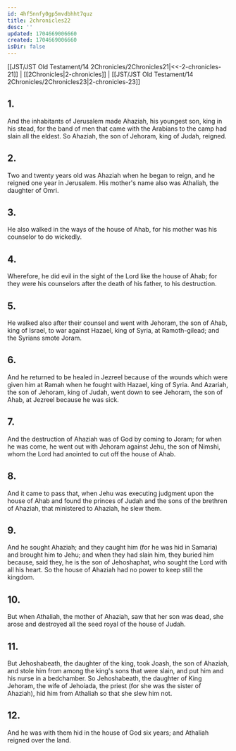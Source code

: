 ```yaml
---
id: 4hf5nnfy0gp5mvdbhht7quz
title: 2chronicles22
desc: ''
updated: 1704669006660
created: 1704669006660
isDir: false
---
```

[[JST/JST Old Testament/14 2Chronicles/2Chronicles21|<<-2-chronicles-21]] | [[2Chronicles|2-chronicles]] | [[JST/JST Old Testament/14 2Chronicles/2Chronicles23|2-chronicles-23]]
## 1.
And the inhabitants of Jerusalem made Ahaziah, his youngest son, king in his stead, for the band of men that came with the Arabians to the camp had slain all the eldest. So Ahaziah, the son of Jehoram, king of Judah, reigned.
## 2.
Two and twenty years old was Ahaziah when he began to reign, and he reigned one year in Jerusalem. His mother\'s name also was Athaliah, the daughter of Omri.
## 3.
He also walked in the ways of the house of Ahab, for his mother was his counselor to do wickedly.
## 4.
Wherefore, he did evil in the sight of the Lord like the house of Ahab; for they were his counselors after the death of his father, to his destruction.
## 5.
He walked also after their counsel and went with Jehoram, the son of Ahab, king of Israel, to war against Hazael, king of Syria, at Ramoth-gilead; and the Syrians smote Joram.
## 6.
And he returned to be healed in Jezreel because of the wounds which were given him at Ramah when he fought with Hazael, king of Syria. And Azariah, the son of Jehoram, king of Judah, went down to see Jehoram, the son of Ahab, at Jezreel because he was sick.
## 7.
And the destruction of Ahaziah was of God by coming to Joram; for when he was come, he went out with Jehoram against Jehu, the son of Nimshi, whom the Lord had anointed to cut off the house of Ahab.
## 8.
And it came to pass that, when Jehu was executing judgment upon the house of Ahab and found the princes of Judah and the sons of the brethren of Ahaziah, that ministered to Ahaziah, he slew them.
## 9.
And he sought Ahaziah; and they caught him (for he was hid in Samaria) and brought him to Jehu; and when they had slain him, they buried him because, said they, he is the son of Jehoshaphat, who sought the Lord with all his heart. So the house of Ahaziah had no power to keep still the kingdom.
## 10.
But when Athaliah, the mother of Ahaziah, saw that her son was dead, she arose and destroyed all the seed royal of the house of Judah.
## 11.
But Jehoshabeath, the daughter of the king, took Joash, the son of Ahaziah, and stole him from among the king\'s sons that were slain, and put him and his nurse in a bedchamber. So Jehoshabeath, the daughter of King Jehoram, the wife of Jehoiada, the priest (for she was the sister of Ahaziah), hid him from Athaliah so that she slew him not.
## 12.
And he was with them hid in the house of God six years; and Athaliah reigned over the land.


